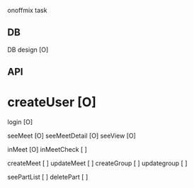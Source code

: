 onoffmix task

## DB
DB design       [O]

## API
# createUser      [O]
login           [O]

seeMeet         [O]
seeMeetDetail   [O]
seeView         [O]

inMeet          [O]
inMeetCheck     [ ]

createMeet      [ ]
updateMeet      [ ]
createGroup     [ ]
updategroup     [ ]

seePartList     [ ]
deletePart      [ ]

